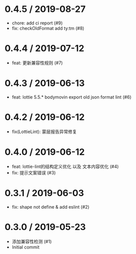 
0.4.5 / 2019-08-27
==================

  * chore: add ci report (#9)
  * fix: checkOldFormat add ty:tm (#8)

0.4.4 / 2019-07-12
==================

  * feat: 更新兼容性规则 (#7)

0.4.3 / 2019-06-13
==================

  * feat: lottie 5.5.* bodymovin export old json format lint (#6)

0.4.2 / 2019-06-12
==================

  * fix(LottieLint): 蒙层报告异常修复

0.4.0 / 2019-06-12
==================

  * feat: lottie-lint的结构定义优化 以及 文本内容优化 (#4)
  * fix: 提示文案错误 (#3)

0.3.1 / 2019-06-03
==================

  * fix: shape not define & add eslint (#2)

0.3.0 / 2019-05-23
==================

  * 添加兼容性检测 (#1)
  * Initial commit
